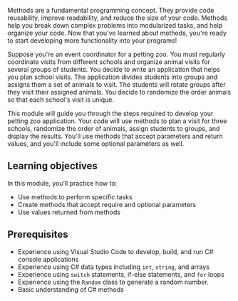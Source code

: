 Methods are a fundamental programming concept. They provide code reusability, improve readability, and reduce the size of your code. Methods help you break down complex problems into modularized tasks, and help organize your code. Now that you've learned about methods, you're ready to start developing more functionality into your programs!

Suppose you're an event coordinator for a petting zoo. You must regularly coordinate visits from different schools and organize animal visits for several groups of students. You decide to write an application that helps you plan school visits. The application divides students into groups and assigns them a set of animals to visit. The students will rotate groups after they visit their assigned animals. You decide to randomize the order animals so that each school's visit is unique.

This module will guide you through the steps required to develop your petting zoo application. Your code will use methods to plan a visit for three schools, randomize the order of animals, assign students to groups, and display the results. You'll use methods that accept parameters and return values, and you'll include some optional parameters as well.

## Learning objectives

In this module, you’ll practice how to: 

- Use methods to perform specific tasks
- Create methods that accept require and optional parameters
- Use values returned from methods

## Prerequisites 

- Experience using Visual Studio Code to develop, build, and run C# console applications
- Experience using C# data types including `int`, `string`, and arrays
- Experience using `switch` statements, if-else statements, and `for` loops
- Experience using the `Random` class to generate a random number.
- Basic understanding of C# methods